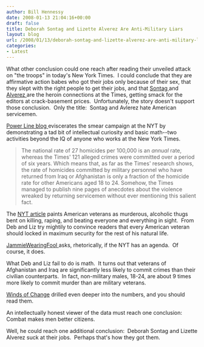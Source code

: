 ```yaml
---
author: Bill Hennessy
date: 2008-01-13 21:04:16+00:00
draft: false
title: Deborah Sontag and Lizette Alverez Are Anti-Military Liars
layout: blog
url: /2008/01/13/deborah-sontag-and-lizette-alverez-are-anti-military-liars/
categories:
- Latest
---
```


What other conclusion could one reach after reading their unveiled attack on "the troops" in today's New York Times.  I could conclude that they are affirmative action babes who got their jobs only because of their sex, that they slept with the right people to get their jobs, and that [Sontag ](https://topics.nytimes.com/top/reference/timestopics/people/s/deborah_sontag/index.html?inline=nyt-per)and [Alverez ](https://topics.nytimes.com/top/reference/timestopics/people/a/lizette_alvarez/index.html?inline=nyt-per)are the heroin connections at the Times, getting smack for the editors at crack-basement prices.  Unfortunately, the story doesn't support those conclusion.  Only the title:  Sontag and Avlerez hate American servicemen.

[Power Line blog ](https://www.powerlineblog.com/archives2/2008/01/019533.php)eviscerates the smear campaign at the NYT by demonstrating a tad bit of intellectual curiosity and basic math--two activities beyond the IQ of anyone who works at the New York Times.


>  The national rate of 27 homicides per 100,000 is an _annual_ rate, whereas the Times' 121 alleged crimes were committed over a period of six years. Which means that, as far as the Times' research shows, the rate of homicides committed by military personnel who have returned from Iraq or Afghanistan is only a fraction of the homicide rate for other Americans aged 18 to 24. Somehow, the Times managed to publish nine pages of anecdotes about the violence wreaked by returning servicemen without ever mentioning this salient fact.


The [NYT article](https://www.nytimes.com/2008/01/13/us/13vets.html?_r=2&hp&oref=login&oref=slogin) paints American veterans as murderous, alcoholic thugs bent on killing, raping, and beating everyone and everything in sight.  From Deb and Liz try mightily to convince readers that every American veteran should locked in maximum security for the rest of his natural life.

[JammieWearingFool ](https://jammiewearingfool.blogspot.com/2008/01/new-york-times-has-agenda.html)asks, rhetorically, if the NYT has an agenda.  Of course, it does.

What Deb and Liz fail to do is math.  It turns out that veterans of Afghanistan and Iraq are significantly less likely to commit crimes than their civilian counterparts.  In fact, non-military males, 18-24, are about 9 times more likely to commit murder than are military veterans.

[Winds of Change](https://www.windsofchange.net/archives/the_media_does_it_again.php) drilled even deeper into the numbers, and you should read them.

An intellectually honest viewer of the data must reach one conclusion:   Combat makes men better citizens.

Well, he could reach one additional conclusion:  Deborah Sontag and Lizette Alverez suck at their jobs.  Perhaps that's how they got them.
